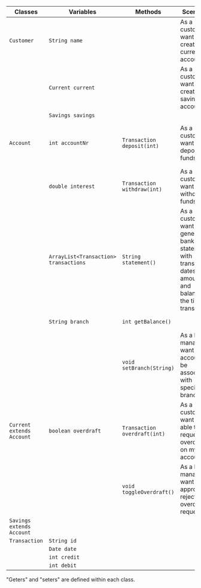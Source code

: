 | Classes                   | Variables                             | Methods                      | Scenarios                                                                                                                  | Outcomes                                                     |
|---------------------------|---------------------------------------|------------------------------|----------------------------------------------------------------------------------------------------------------------------|--------------------------------------------------------------|
| `Customer`                | `String name`                         |                              | As a customer, I want to create a current account.                                                                         | Specified account is created                                 |
|                           | `Current current`                     |                              | As a customer, I want to create a savings account.                                                                         |                                                              |
|                           | `Savings savings`                     |                              |                                                                                                                            |                                                              |
| `Account`                 | `int accountNr`                       | `Transaction deposit(int)`   | As a customer, I want to deposit funds.                                                                                    | Transaction with credit is created and added to transactions |
|                           | `double interest`                     | `Transaction withdraw(int)`  | As a customer, I want to withdraw funds.                                                                                   | Transaction with debit is created and added to transactions  |
|                           | `ArrayList<Transaction> transactions` | `String statement()`         | As a customer, I want to generate bank statements with transaction dates, amounts, and balance at the time of transaction. | Prints all transactions for this account                     |
|                           | `String branch`                       | `int getBalance()`           |                                                                                                                            | Return total balance                                         |
|                           |                                       | `void setBranch(String)`     | As a bank manager, I want accounts to be associated with specific branches.                                                | Sets branch to specified string                              |
| `Current extends Account` | `boolean overdraft`                   | `Transaction overdraft(int)` | As a customer, I want to be able to request an overdraft on my account.                                                    | If overdraft is true, allow overdraft of -1000               |
|                           |                                       | `void toggleOverdraft()`     | As a bank manager, I want to approve or reject overdraft requests.                                                         | Toggle overdraft between true and false                      |
| `Savings extends Account` |                                       |                              |                                                                                                                            |                                                              |
| `Transaction`             | `String id`                           |                              |                                                                                                                            |                                                              |
|                           | `Date date`                           |                              |                                                                                                                            |                                                              |
|                           | `int credit`                          |                              |                                                                                                                            |                                                              |
|                           | `int debit`                           |                              |                                                                                                                            |                                                              |

"Geters" and "seters" are defined within each class.

